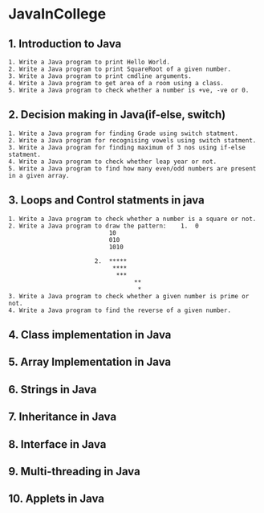 # JavaInCollege

## 1. Introduction to Java
	1. Write a Java program to print Hello World.
	2. Write a Java program to print SquareRoot of a given number.
	3. Write a Java program to print cmdline arguments.
	4. Write a Java program to get area of a room using a class.
	5. Write a Java program to check whether a number is +ve, -ve or 0.
	
## 2. Decision making in Java(if-else, switch)
	1. Write a Java program for finding Grade using switch statment.
	2. Write a Java program for recognising vowels using switch statment.
	3. Write a Java program for finding maximum of 3 nos using if-else statment.
	4. Write a Java program to check whether leap year or not.
	5. Write a Java program to find how many even/odd numbers are present in a given array.
	
## 3. Loops and Control statments in java
	1. Write a Java program to check whether a number is a square or not.
	2. Write a Java program to draw the pattern:	1.	0
								10
								010
								1010
						
							2.	*****
								 ****
								  ***
							      	   **
							            *
	3. Write a Java program to check whether a given number is prime or not.
	4. Write a Java program to find the reverse of a given number.

## 4. Class implementation in Java

## 5. Array Implementation in Java

## 6. Strings in Java

## 7. Inheritance  in Java

## 8. Interface in Java 

## 9. Multi-threading in Java

## 10. Applets in Java


